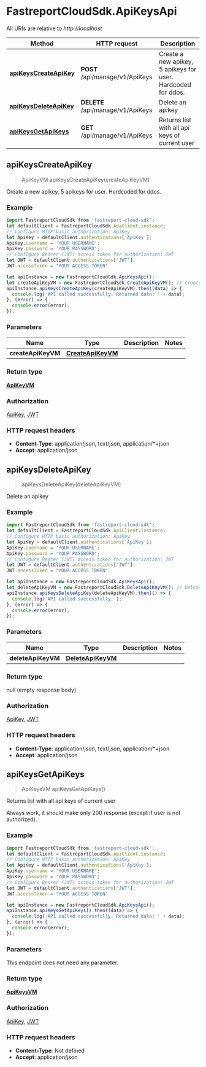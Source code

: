 # FastreportCloudSdk.ApiKeysApi

All URIs are relative to *http://localhost*

Method | HTTP request | Description
------------- | ------------- | -------------
[**apiKeysCreateApiKey**](ApiKeysApi.md#apiKeysCreateApiKey) | **POST** /api/manage/v1/ApiKeys | Create a new apikey, 5 apikeys for user. Hardcoded for ddos.
[**apiKeysDeleteApiKey**](ApiKeysApi.md#apiKeysDeleteApiKey) | **DELETE** /api/manage/v1/ApiKeys | Delete an apikey
[**apiKeysGetApiKeys**](ApiKeysApi.md#apiKeysGetApiKeys) | **GET** /api/manage/v1/ApiKeys | Returns list with all api keys of current user



## apiKeysCreateApiKey

> ApiKeyVM apiKeysCreateApiKey(createApiKeyVM)

Create a new apikey, 5 apikeys for user. Hardcoded for ddos.

### Example

```javascript
import FastreportCloudSdk from 'fastreport-cloud-sdk';
let defaultClient = FastreportCloudSdk.ApiClient.instance;
// Configure HTTP basic authorization: ApiKey
let ApiKey = defaultClient.authentications['ApiKey'];
ApiKey.username = 'YOUR USERNAME';
ApiKey.password = 'YOUR PASSWORD';
// Configure Bearer (JWT) access token for authorization: JWT
let JWT = defaultClient.authentications['JWT'];
JWT.accessToken = "YOUR ACCESS TOKEN"

let apiInstance = new FastreportCloudSdk.ApiKeysApi();
let createApiKeyVM = new FastreportCloudSdk.CreateApiKeyVM(); // CreateApiKeyVM | 
apiInstance.apiKeysCreateApiKey(createApiKeyVM).then((data) => {
  console.log('API called successfully. Returned data: ' + data);
}, (error) => {
  console.error(error);
});

```

### Parameters


Name | Type | Description  | Notes
------------- | ------------- | ------------- | -------------
 **createApiKeyVM** | [**CreateApiKeyVM**](CreateApiKeyVM.md)|  | 

### Return type

[**ApiKeyVM**](ApiKeyVM.md)

### Authorization

[ApiKey](../README.md#ApiKey), [JWT](../README.md#JWT)

### HTTP request headers

- **Content-Type**: application/json, text/json, application/*+json
- **Accept**: application/json


## apiKeysDeleteApiKey

> apiKeysDeleteApiKey(deleteApiKeyVM)

Delete an apikey

### Example

```javascript
import FastreportCloudSdk from 'fastreport-cloud-sdk';
let defaultClient = FastreportCloudSdk.ApiClient.instance;
// Configure HTTP basic authorization: ApiKey
let ApiKey = defaultClient.authentications['ApiKey'];
ApiKey.username = 'YOUR USERNAME';
ApiKey.password = 'YOUR PASSWORD';
// Configure Bearer (JWT) access token for authorization: JWT
let JWT = defaultClient.authentications['JWT'];
JWT.accessToken = "YOUR ACCESS TOKEN"

let apiInstance = new FastreportCloudSdk.ApiKeysApi();
let deleteApiKeyVM = new FastreportCloudSdk.DeleteApiKeyVM(); // DeleteApiKeyVM | 
apiInstance.apiKeysDeleteApiKey(deleteApiKeyVM).then(() => {
  console.log('API called successfully.');
}, (error) => {
  console.error(error);
});

```

### Parameters


Name | Type | Description  | Notes
------------- | ------------- | ------------- | -------------
 **deleteApiKeyVM** | [**DeleteApiKeyVM**](DeleteApiKeyVM.md)|  | 

### Return type

null (empty response body)

### Authorization

[ApiKey](../README.md#ApiKey), [JWT](../README.md#JWT)

### HTTP request headers

- **Content-Type**: application/json, text/json, application/*+json
- **Accept**: application/json


## apiKeysGetApiKeys

> ApiKeysVM apiKeysGetApiKeys()

Returns list with all api keys of current user

Always work, it should make only 200 response (except if user is not authorized).

### Example

```javascript
import FastreportCloudSdk from 'fastreport-cloud-sdk';
let defaultClient = FastreportCloudSdk.ApiClient.instance;
// Configure HTTP basic authorization: ApiKey
let ApiKey = defaultClient.authentications['ApiKey'];
ApiKey.username = 'YOUR USERNAME';
ApiKey.password = 'YOUR PASSWORD';
// Configure Bearer (JWT) access token for authorization: JWT
let JWT = defaultClient.authentications['JWT'];
JWT.accessToken = "YOUR ACCESS TOKEN"

let apiInstance = new FastreportCloudSdk.ApiKeysApi();
apiInstance.apiKeysGetApiKeys().then((data) => {
  console.log('API called successfully. Returned data: ' + data);
}, (error) => {
  console.error(error);
});

```

### Parameters

This endpoint does not need any parameter.

### Return type

[**ApiKeysVM**](ApiKeysVM.md)

### Authorization

[ApiKey](../README.md#ApiKey), [JWT](../README.md#JWT)

### HTTP request headers

- **Content-Type**: Not defined
- **Accept**: application/json

